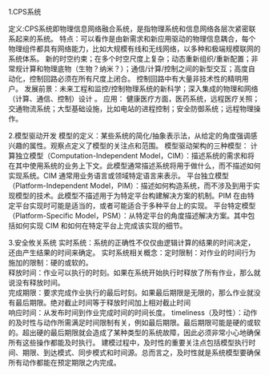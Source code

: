 1.CPS系统

定义:CPS系统即物理信息网络融合系统，是指物理系统和信息网络各层次紧密联系起来的系统。
特点：可以看作是由新需求和新应用驱动的物理信息耦合，每个物理组件都具有网络能力，比如大规模有线和无线网络，以多种和极端规模联网的系统体系。
    新的时空约束；在多个时空尺度上复杂；动态重新组织/重新配置；非常规计算和物理底物（生物？纳米？）；通信/计算/控制之间的新型交互；高度自动化，控制回路必须在所有尺度上闭合。
    控制回路中有大量非技术性的精明用户。
发展前景：未来工程和监控/控制物理系统的新科学；深入集成的物理和网络（计算、通信、控制）设计 。
应用： 健康医疗方面，医药系统，远程医疗关照；交通物流系统；大型基础设施，比如电站的进程控制；安全防御系统；远程物理操作。


2.模型驱动开发
模型的定义：某些系统的简化/抽象表示法，从给定的角度强调感兴趣的属性。观察点定义了模型的关注点和范围。 
模型驱动架构的三种模型：
   计算独立模型（Computation-Independent Model，CIM）：描述系统的需求和将在其中使用系统的业务上下文。此模型通常描述系统将用于做什么，而不描述如何实现系统。CIM 通常用业务语言或领域特定语言来表示。
   平台独立模型（Platform-Independent Model，PIM）：描述如何构造系统，而不涉及到用于实现模型的技术。此模型不描述用于为特定平台构建解决方案的机制。PIM 在由特定平台实现时可能是适当的，或者可能适合于多种平台上的实现。
   平台特定模型（Platform-Specific Model，PSM）：从特定平台的角度描述解决方案。其中包括如何实现 CIM 和如何在特定平台上完成该实现的细节。
   
   
 3.安全攸关系统
 实时系统：系统的正确性不仅仅由逻辑计算的结果的时间决定，还由产生结果的时间来确定。
 实时系统相关概念：定时限制：对作业的时间行为施加的限制：硬的或软的。              
                 释放时间：作业可以执行的时刻。如果在系统开始执行时释放了所有作业，那么就说没有释放时间。              
                 完成期限：要求完成作业执行的最后时刻。如果最后期限是无限的，那么作业就没有最后期限。绝对截止时间等于释放时间加上相对截止时间             
                 响应时间：从发布时间到作业完成时间的时间长度。 
  timeliness（及时性）：动作的及时性与动作所需满足时间限制有关，例如最后期限。最后期限可能是硬的或软的。超出硬的最后期限就会造成了某种类型的系统故障，因此必须非常小心地确保所有这些操作都能及时执行。
                      建模过程中，及时性的重要关注点包括模型执行时间、期限、到达模式、同步模式和时间源。总而言之，及时性就是系统模型要确保所有动作都能在预定期限之内完成。
